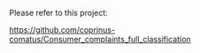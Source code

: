 Please refer to this project:

https://github.com/coprinus-comatus/Consumer_complaints_full_classification
